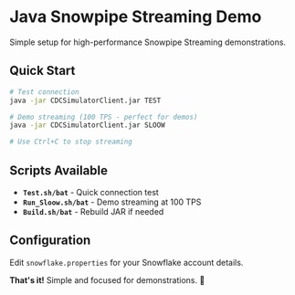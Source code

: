 # Java Snowpipe Streaming Demo

Simple setup for high-performance Snowpipe Streaming demonstrations.

## Quick Start

```bash
# Test connection
java -jar CDCSimulatorClient.jar TEST

# Demo streaming (100 TPS - perfect for demos)
java -jar CDCSimulatorClient.jar SLOOW

# Use Ctrl+C to stop streaming
```

## Scripts Available

- **`Test.sh/bat`** - Quick connection test
- **`Run_Sloow.sh/bat`** - Demo streaming at 100 TPS  
- **`Build.sh/bat`** - Rebuild JAR if needed

## Configuration

Edit `snowflake.properties` for your Snowflake account details.

**That's it!** Simple and focused for demonstrations. 🎯
